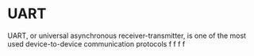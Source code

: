 # UART
UART, or universal asynchronous receiver-transmitter, is one of the most used device-to-device communication protocols
f
f
f
f

